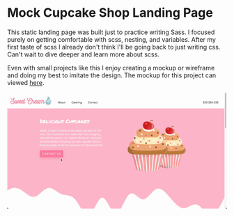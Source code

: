 # Mock Cupcake Shop Landing Page

This static landing page was built just to practice writing Sass. I focused purely on getting comfortable with scss, nesting, and variables. After my first taste of scss I already don't think I'll be going back to just writing css. Can't wait to dive deeper and learn more about scss.

Even with small projects like this I enjoy creating a mockup or wireframe and doing my best to imitate the design. The mockup for this project can viewed [here](https://www.canva.com/design/DAEoJ4PyRI0/emNCZOLokPqE1sy7Wq1UCg/view?utm_content=DAEoJ4PyRI0&utm_campaign=designshare&utm_medium=link&utm_source=publishsharelink). 

![Gif of the Sweet Cream cupcake shop mockup](./images/cupcakes.gif)
